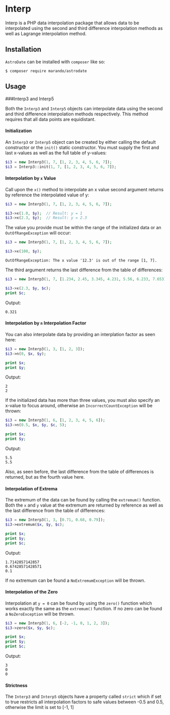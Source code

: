 Interp
======
Interp is a PHP data interpolation package that allows data to be interpolated using the second and third difference interpolation methods as well as Lagrange interpolation method.


Installation
------------
`AstroDate` can be installed with `composer` like so:
```
$ composer require marando/astrodate
```


Usage
-----

###Interp3 and Interp5

Both the `Interp3` and `Interp5` objects can interpolate data using the second and third difference interpolation methods respectively. This method requires that all data points are equidistant.

#### Initialization 

An `Interp3` or `Interp5` object can be created by either calling the default constructor or the `init()` static constructor. You must supply the first and last x-values as well as the full table of y-values:

```php
$i3 = new Interp3(1, 7, [1, 2, 3, 4, 5, 6, 7]);
$i3 = Interp3::init(1, 7, [1, 2, 3, 4, 5, 6, 7]);
```

#### Interpolation by `x` Value
Call upon the `x()` method to interpolate an x value second argument returns by reference the interpolated value of y:

```php
$i3 = new Interp3(1, 7, [1, 2, 3, 4, 5, 6, 7]);

$i3->x(1.0, $y);  // Result: y = 1
$i3->x(2.3, $y);  // Result: y = 2.3
```

The value you provide must be within the range of the initialized data or an `OutOfRangeException` will occur:
```php
$i3 = new Interp3(1, 7, [1, 2, 3, 4, 5, 6, 7]);

$i3->x(100, $y);  
```
```
OutOfRangeException: The x value '12.3' is out of the range [1, 7].
```

The third argument returns the last difference from the table of differences:
```php
$i3 = new Interp3(1, 7, [1.234, 2.45, 3.345, 4.231, 5.56, 6.233, 7.653]);

$i3->x(2.3, $y, $c);
print $c;
```
Output:
```
0.321
```

#### Interpolation by `n` Interpolation Factor
You can also interpolate data by providing an interplation factor as seen here:
```php
$i3 = new Interp3(1, 3, [1, 2, 3]);
$i3->n(0, $x, $y);

print $x;
print $y;
```
Output:
```
2
2
```

If the initialized data has more than three values, you must also specify an x-value to focus around, otherwise an `IncorrectCountException` will be thrown:
```php
$i3 = new Interp3(1, 6, [1, 2, 3, 4, 5, 6]);
$i3->n(0.5, $x, $y, $c, 5);

print $x;
print $y;
```
Output:
```
5.5
5.5
```

Also, as seen before, the last difference from the table of differences is returned, but as the fourth value here.


#### Interpolation of Extrema
The extremum of the data can be found by calling the `extremum()` function. Both the `x` and `y` value at the extremum are returned by reference as well as the last difference from the table of differences:
```php
$i3 = new Interp3(1, 3, [0.71, 0.68, 0.79]);
$i3->extremum($x, $y, $c);

print $x;
print $y;
print $c;
```
Output:
```
1.7142857142857
0.67428571428571
0.1
```

If no extremum can be found a `NoExtremumException` will be thrown.

#### Interpolation of the Zero

Interpolation at `y = 0` can be found by using the `zero()` function which works exactly the same as the `extremum()` function. If no zero can be found a `NoZeroException` will be thrown.

```php
$i3 = new Interp3(1, 6, [-2, -1, 0, 1, 2, 3]);
$i3->zero($x, $y, $c);

print $x;
print $y;
print $c;
```
Output:
```
3
0
0
```

#### Strictness

The `Interp3` and `Interp5` objects have a property called `strict` which if set to true restricts all interpolation factors to safe values between -0.5 and 0.5, otherwise the limit is set to [-1, 1]






